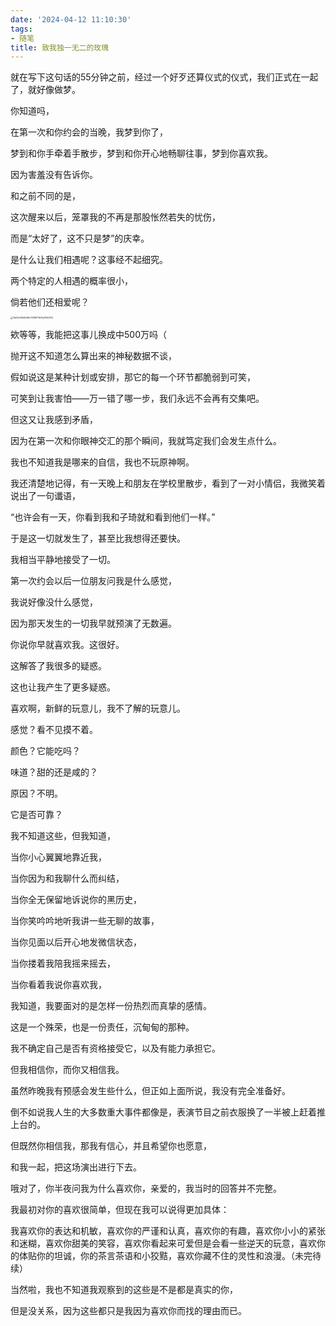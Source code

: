 ```yaml
---
date: '2024-04-12 11:10:30'
tags:
- 随笔
title: 致我独一无二的玫瑰
---
```


就在写下这句话的55分钟之前，经过一个好歹还算仪式的仪式，我们正式在一起了，就好像做梦。


你知道吗，

在第一次和你约会的当晚，我梦到你了，

梦到和你手牵着手散步，梦到和你开心地畅聊往事，梦到你喜欢我。

因为害羞没有告诉你。


和之前不同的是，

这次醒来以后，笼罩我的不再是那股怅然若失的忧伤，

而是“太好了，这不只是梦”的庆幸。  


是什么让我们相遇呢？这事经不起细究。

两个特定的人相遇的概率很小，

倘若他们还相爱呢？

<img src="https://cccake-bucket1.oss-cn-beijing.aliyuncs.com/imgs/202404120919781.jpg" alt="7b63b35b8c84b7238971b7fa305b763" style="zoom: 25%;" />

欸等等，我能把这事儿换成中500万吗（



抛开这不知道怎么算出来的神秘数据不谈，

假如说这是某种计划或安排，那它的每一个环节都脆弱到可笑，

可笑到让我害怕——万一错了哪一步，我们永远不会再有交集吧。



但这又让我感到矛盾，

因为在第一次和你眼神交汇的那个瞬间，我就笃定我们会发生点什么。

我也不知道我是哪来的自信，我也不玩原神啊。

我还清楚地记得，有一天晚上和朋友在学校里散步，看到了一对小情侣，我微笑着说出了一句谶语，

“也许会有一天，你看到我和子琦就和看到他们一样。”


于是这一切就发生了，甚至比我想得还要快。

我相当平静地接受了一切。

第一次约会以后一位朋友问我是什么感觉，

我说好像没什么感觉，

因为那天发生的一切我早就预演了无数遍。


你说你早就喜欢我。这很好。

这解答了我很多的疑惑。

这也让我产生了更多疑惑。

喜欢啊，新鲜的玩意儿，我不了解的玩意儿。

感觉？看不见摸不着。

颜色？它能吃吗？

味道？甜的还是咸的？

原因？不明。

它是否可靠？



我不知道这些，但我知道，

当你小心翼翼地靠近我，

当你因为和我聊什么而纠结，

当你全无保留地诉说你的黑历史，

当你笑吟吟地听我讲一些无聊的故事，

当你见面以后开心地发微信状态，

当你搂着我陪我摇来摇去，

当你看着我说你喜欢我，

我知道，我要面对的是怎样一份热烈而真挚的感情。

这是一个殊荣，也是一份责任，沉甸甸的那种。

我不确定自己是否有资格接受它，以及有能力承担它。

但我相信你，而你又相信我。


虽然昨晚我有预感会发生些什么，但正如上面所说，我没有完全准备好。

倒不如说我人生的大多数重大事件都像是，表演节目之前衣服换了一半被上赶着推上台的。


但既然你相信我，那我有信心，并且希望你也愿意，

和我一起，把这场演出进行下去。



哦对了，你半夜问我为什么喜欢你，亲爱的，我当时的回答并不完整。

我最初对你的喜欢很简单，但现在我可以说得更加具体：

我喜欢你的表达和机敏，喜欢你的严谨和认真，喜欢你的有趣，喜欢你小小的紧张和迷糊，喜欢你甜美的笑容，喜欢你看起来可爱但是会看一些逆天的玩意，喜欢你的体贴你的坦诚，你的茶言茶语和小狡黠，喜欢你藏不住的灵性和浪漫。（未完待续）

当然啦，我也不知道我观察到的这些是不是都是真实的你，

但是没关系，因为这些都只是我因为喜欢你而找的理由而已。